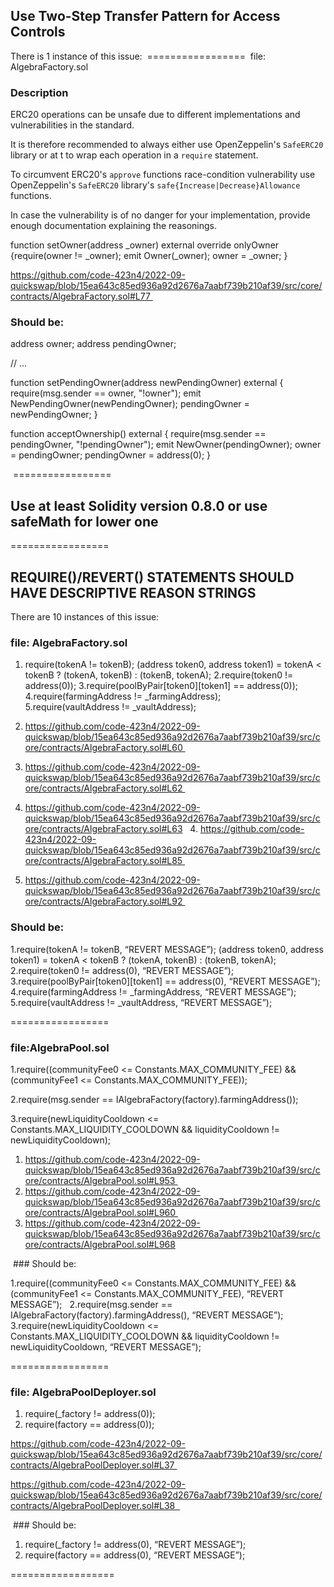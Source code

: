 ## Use Two-Step Transfer Pattern for Access Controls


There is 1 instance of this issue:
 ================= 
file: AlgebraFactory.sol  

### Description

ERC20 operations can be unsafe due to different implementations and
vulnerabilities in the standard.

It is therefore recommended to always either use OpenZeppelin's `SafeERC20` library or at t to wrap each operation in a `require` statement.

To circumvent ERC20's `approve` functions race-condition vulnerability use
OpenZeppelin's `SafeERC20` library's `safe{Increase|Decrease}Allowance`
functions.

In case the vulnerability is of no danger for your implementation, provide
enough documentation explaining the reasonings.



function setOwner(address _owner) external override onlyOwner {require(owner != _owner);
    emit Owner(_owner);
    owner = _owner;
  } 

https://github.com/code-423n4/2022-09-quickswap/blob/15ea643c85ed936a92d2676a7aabf739b210af39/src/core/contracts/AlgebraFactory.sol#L77 

### Should be:   

address owner;
address pendingOwner;

// ...

function setPendingOwner(address newPendingOwner) external {
    require(msg.sender == owner, "!owner");
    emit NewPendingOwner(newPendingOwner);
    pendingOwner = newPendingOwner;
}

function acceptOwnership() external {
    require(msg.sender == pendingOwner, "!pendingOwner");
    emit NewOwner(pendingOwner);
    owner = pendingOwner;
    pendingOwner = address(0);
}

 =================  

## Use at least Solidity version 0.8.0 or use safeMath for lower one

=================

## REQUIRE()/REVERT() STATEMENTS SHOULD HAVE DESCRIPTIVE REASON STRINGS  

There are 10 instances of this issue:


### file: AlgebraFactory.sol


  1. require(tokenA != tokenB);
    (address token0, address token1) = tokenA < tokenB ? (tokenA, tokenB) : (tokenB, tokenA);
  2.require(token0 != address(0));
  3.require(poolByPair[token0][token1] == address(0));    
  4.require(farmingAddress != _farmingAddress);    
  5.require(vaultAddress != _vaultAddress);

1. https://github.com/code-423n4/2022-09-quickswap/blob/15ea643c85ed936a92d2676a7aabf739b210af39/src/core/contracts/AlgebraFactory.sol#L60 
2. https://github.com/code-423n4/2022-09-quickswap/blob/15ea643c85ed936a92d2676a7aabf739b210af39/src/core/contracts/AlgebraFactory.sol#L62 
3. https://github.com/code-423n4/2022-09-quickswap/blob/15ea643c85ed936a92d2676a7aabf739b210af39/src/core/contracts/AlgebraFactory.sol#L63
  4. https://github.com/code-423n4/2022-09-quickswap/blob/15ea643c85ed936a92d2676a7aabf739b210af39/src/core/contracts/AlgebraFactory.sol#L85 
5. https://github.com/code-423n4/2022-09-quickswap/blob/15ea643c85ed936a92d2676a7aabf739b210af39/src/core/contracts/AlgebraFactory.sol#L92 

### Should be:   

  1.require(tokenA != tokenB, “REVERT MESSAGE”);
    (address token0, address token1) = tokenA < tokenB ? (tokenA, tokenB) : (tokenB, tokenA);
  2.require(token0 != address(0), “REVERT MESSAGE”);
  3.require(poolByPair[token0][token1] == address(0), “REVERT MESSAGE”);  
  4.require(farmingAddress != _farmingAddress, “REVERT MESSAGE”);  
  5.require(vaultAddress != _vaultAddress, “REVERT MESSAGE”);    

=================

### file:AlgebraPool.sol   


1.require((communityFee0 <= Constants.MAX_COMMUNITY_FEE) && (communityFee1 <= Constants.MAX_COMMUNITY_FEE));  

2.require(msg.sender == IAlgebraFactory(factory).farmingAddress());  


3.require(newLiquidityCooldown <= Constants.MAX_LIQUIDITY_COOLDOWN && liquidityCooldown != newLiquidityCooldown);  



1. https://github.com/code-423n4/2022-09-quickswap/blob/15ea643c85ed936a92d2676a7aabf739b210af39/src/core/contracts/AlgebraPool.sol#L953 
2. https://github.com/code-423n4/2022-09-quickswap/blob/15ea643c85ed936a92d2676a7aabf739b210af39/src/core/contracts/AlgebraPool.sol#L960 
3. https://github.com/code-423n4/2022-09-quickswap/blob/15ea643c85ed936a92d2676a7aabf739b210af39/src/core/contracts/AlgebraPool.sol#L968

 ### Should be:  

1.require((communityFee0 <= Constants.MAX_COMMUNITY_FEE) && (communityFee1 <= Constants.MAX_COMMUNITY_FEE), “REVERT MESSAGE”);  
2.require(msg.sender == IAlgebraFactory(factory).farmingAddress(), “REVERT MESSAGE”);  
3.require(newLiquidityCooldown <= Constants.MAX_LIQUIDITY_COOLDOWN && liquidityCooldown != newLiquidityCooldown, “REVERT MESSAGE”);  

=================


### file: AlgebraPoolDeployer.sol  

1. require(_factory != address(0));
2. require(factory == address(0));  


 https://github.com/code-423n4/2022-09-quickswap/blob/15ea643c85ed936a92d2676a7aabf739b210af39/src/core/contracts/AlgebraPoolDeployer.sol#L37 

 https://github.com/code-423n4/2022-09-quickswap/blob/15ea643c85ed936a92d2676a7aabf739b210af39/src/core/contracts/AlgebraPoolDeployer.sol#L38  



 ### Should be:  

1. require(_factory != address(0), “REVERT MESSAGE”);
2. require(factory == address(0), “REVERT MESSAGE”);   

==================  
  